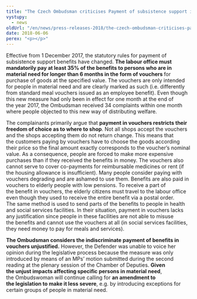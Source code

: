 ```yaml
---
title: "The Czech Ombudsman criticises Payment of subsistence support in vouchers only"
vystupy:
  - news
oldUrl: "/en/news/press-releases-2018/the-czech-ombudsman-criticises-payment-of-subsistence-support-in-vouchers-only/"
date: 2018-06-06
perex: "<p></p>"
---
```


<!-- imported from the old website -->

<p>Effective from 1 December 2017, the statutory rules for payment of subsistence support benefits have changed. <b>The labour office must mandatorily pay at least 35% of the benefits to persons who are in material need for longer than 6 months in the form of vouchers </b>for purchase of goods at the specified value. The vouchers are only intended for people in material need and are clearly marked as such (i.e. differently from standard meal vouchers issued as an employee benefit). Even though this new measure had only been in effect for one month at the end of the year 2017, the Ombudsman received 34 complaints within one month where people objected to this new way of distributing welfare. </p> <p>The complainants primarily argue that <b>payment in vouchers restricts their freedom of choice as to where to shop</b>. Not all shops accept the vouchers and the shops accepting them do not return change. This means that the customers paying by vouchers have to choose the goods according their price so the final amount exactly corresponds to the voucher’s nominal value. As a consequence, people are forced to make more expensive purchases than if they received the benefits in money. The vouchers also cannot serve to cover co-payments for reimbursable medicines or rent (if the housing allowance is insufficient). Many people consider paying with vouchers degrading and are ashamed to use them. Benefits are also paid in vouchers to elderly people with low pensions. To receive a part of the benefit in vouchers, the elderly citizens must travel to the labour office even though they used to receive the entire benefit via a postal order. The same method is used to send parts of the benefits to people in health and social services facilities. In their situation, payment in vouchers lacks any justification since people in these facilities are not able to misuse the benefits and cannot use the vouchers at all (in social services facilities, they need money to pay for meals and services).</p> <p><b>The Ombudsman considers the indiscriminate payment of benefits in vouchers unjustified.</b> However, the Defender was unable to voice her opinion during the legislative process because the measure was only introduced by means of an MPs’ motion submitted during the second reading at the plenary session of the Chamber of Deputies. <b>Given the unjust impacts affecting specific persons in material need</b>, the Ombudswoman will continue calling for <b>an amendment to the legislation to make it less severe</b>, e.g. by introducing exceptions for certain groups of people in material need.</p>
